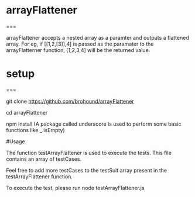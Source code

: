 # arrayFlattener
===

arrayFlattener accepts a nested array as a paramter and outputs a flattened array. For eg,
 if [[1,2,[3]],4] is passed as the paramater to the arrayFlatterner function, [1,2,3,4] will be the returned value. 
 
# setup
===

git clone https://github.com/brohound/arrayFlattener

cd arrayFlattener

npm install (A package called underscore is used to perform some basic functions like _.isEmpty)

#Usage

The function testArrayFlattener is used to execute the tests. This file contains an array of testCases. 

Feel free to add more testCases to the testSuit array present in the testArrayFlattener function. 

To execute the test, please run node testArrayFlattener.js


 
